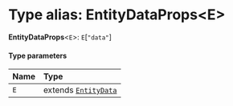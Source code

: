 # Type alias: EntityDataProps\<E>

**EntityDataProps**<`E`>: `E`\[`"data"`]

#### Type parameters

| Name | Type |
| :------ | :------ |
| `E` | extends [`EntityData`](/auto-docs/editor/classes/EntityData.md) |
